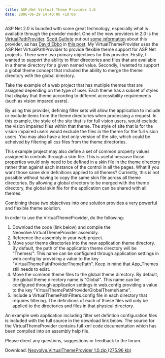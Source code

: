 ```yaml
---
title: ASP.Net Virtual Theme Provider 1.0
date: 2006-06-29 14:40:00 +10:00
---
```


 ASP.Net 2.0 is bundled with some great technology, especially what is available through the provider model. One of the new providers in 2.0 is the [VirtualPathProvider][0]. [Scott Guthrie][1] put out [some information][2] about this provider, as has [David Ebbo][3] in [this post][4]. 
 My VirtualThemeProvider uses the ASP.Net VirtualPathProvider to provide flexible theme support for ASP.Net projects. There were two primary objectives for this provider. Firstly, I wanted to support the ability to filter directories and files that are available in a theme directory for a given named value. Secondly, I wanted to support a global theme concept that included the ability to merge the theme directory with the global directory. 

 Take the example of a web project that has mutliple themes that are assigned depending on the type of user. Each theme has a subset of styles that display that theme according to different accessibility requirements (such as vision impared users). 

 By using this provider, defining filter sets will allow the application to include or exclude items from the theme directories when processing a request. In this example, the style of the site that is for full vision users, would exclude the vision impaired files within that theme. The style of site that is for the vision impaired users would exclude the files in the theme for the full vision users. You may also have a text only version of the site, which could be acheived by filtering all css files from the theme directories. 

 This example project may also define a set of common property values assigned to controls through a skin file. This is useful because those properties would only need to be defined in a skin file in the theme directory rather than against each instance of the control in all the pages. What if you want those same skin definitions applied to all themes? Currently, this is not possible without having to copy the same skin file across all theme directories. By allowing a global directory to be merged with the theme directory, the global skin file for the application can be shared with all themes. 

 Combining these two objectives into one solution provides a very powerful and flexible theme solution. 

 In order to use the VirtualThemeProvider, do the following: 

1. Download the code (link below) and compile the Neovolve.VirtualThemeProvider assembly.
1. Reference the assembly in your web project.
1. Move your theme directories into the new application theme directory. By default, the path of the application theme directory will be "Themes/". This name can be configured through application settings in web.config by providing a value to the key "VirtualThemePathProviderThemePath". Keep in mind that App_Themes still needs to exist.
1. Move the common theme files to the global theme directory. By default, the global theme directory name is "Global". This name can be configured through application settings in web.config providing a value to the key "VirtualThemePathProviderGlobalThemeName".
1. Include a VirtualThemePathFilters.config file in each directory that requires filtering. The definitions of each of thiese files will only be applied to the directories and files in that physical directory.

 An example web application including filter set defintion configuration files is included with the full source in the download link below. The source for the VirtualThemeProvider contains full xml code documentation which has been compiled into an assembly help file. 

 Please direct any questions, suggestions or feedback to the forum. 

 Download: [Neovolve.VirtualThemeProvider 1.0.zip (275.96 kb)][5]

[0]: http://msdn2.microsoft.com/en-us/library/bhesyfec.aspx
[1]: http://weblogs.asp.net/scottgu
[2]: http://weblogs.asp.net/scottgu/archive/2005/11/27/431650.aspx
[3]: http://blogs.msdn.com/davidebb
[4]: http://blogs.msdn.com/davidebb/archive/2005/11/27/497339.aspx
[5]: /files/2008/9/Neovolve.VirtualThemeProvider%201.0.zip
